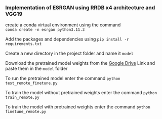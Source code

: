 ### Implementation of ESRGAN using RRDB x4 architecture and VGG19
create a conda virtual environment using the command <br>
`conda create -n esrgan python3.11.3`

Add the packages and dependencies using `pip install -r requirements.txt` <br>

Create a new directory in the project folder and name it `model` <br>

Download the pretrained model weights from the [Google Drive](https://drive.google.com/drive/folders/1ycDAl76gRDWxdFmpzNtzbTrTcXeDrpui?usp=sharing) Link and paste them in the `model` folder <br>

To run the pretrained model enter the command `python test_remote_finetune.py` <br>

To train the model without pretrained weights enter the command `python train_remote.py` <br>

To train the model with pretrained weights enter the command `python finetune_remote.py` <br>
